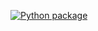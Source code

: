 [![Python package](https://github.com/vl-gush/hexlet_pytest/actions/workflows/python-package.yml/badge.svg)](https://github.com/vl-gush/hexlet_pytest/actions/workflows/python-package.yml)